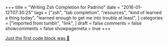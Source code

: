 +++
title = "Writing Zsh Completion for Padrino"
date = "2016-01-12T07:30:25"
tags = ["zsh", "tab completion", "resources", "kind of learned a thing today", "learned enough to get me into trouble at least", ]
categories = ["imported from tumblr", "link", ]
draft = false
comments = false
showcomments = false
showpagemeta = true
+++

[<p>Just the first code block was :raised_hands:</p>](http://wikimatze.de/writing-zsh-completion-for-padrino/)